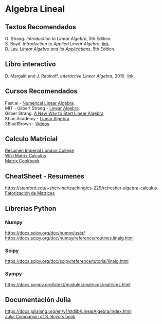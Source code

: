 # Algebra Lineal
## Textos Recomendados
G. Strang. *Introduction to Linear Algebra*, 5th Edition.<br>
S. Boyd. *Introduction to Applied Linear Algebra*, [link](http://vmls-book.stanford.edu/).<br>
D. Lay. *Linear Algebra and its Applications*, 5th Edition.<br>

## Libro interactivo
D. Margalit and J. Rabinoff. *Interactive Linear Algebra*, 2019. [link](https://textbooks.math.gatech.edu/ila/index.html).<br>

## Cursos Recomendados 
Fast.ai - [Numerical Linear Algebra](https://www.fast.ai/2017/07/17/num-lin-alg/).<br>
MIT - Gilbert Strang - [Linear Algebra](https://ocw.mit.edu/courses/mathematics/18-06sc-linear-algebra-fall-2011/index.htm).<br>
Gilber Strang. [A New Way to Start Linear Algebra](https://ocw.mit.edu/resources/res-18-010-a-2020-vision-of-linear-algebra-spring-2020/videos/) <br>
Khan Academy - [Linear Algebra](https://es.khanacademy.org/math/linear-algebra).<br>
3Blue1Brown - [Videos](https://www.youtube.com/watch?v=kjBOesZCoqc&list=PL0-GT3co4r2y2YErbmuJw2L5tW4Ew2O5B).

## Calculo Matricial
[Resumen Imperial London College](http://www.ee.ic.ac.uk/hp/staff/dmb/matrix/calculus.html) <br>
[Wiki Matrix Calculus](https://en.wikipedia.org/wiki/Matrix_calculus) <br>
[Matrix Cookbook](https://www.math.uwaterloo.ca/~hwolkowi/matrixcookbook.pdf)

## CheatSheet - Resumenes
https://stanford.edu/~shervine/teaching/cs-229/refresher-algebra-calculus <br>
[Fatorización de Matrices](https://math.mit.edu/~gs/linearalgebra/linearalgebra5_Matrix.pdf)


## Librerias Python
### Numpy
https://docs.scipy.org/doc/numpy/user/ <br>
https://docs.scipy.org/doc/numpy/reference/routines.linalg.html <br>
### Scipy
https://docs.scipy.org/doc/scipy/reference/tutorial/linalg.html <br>

### Sympy
https://docs.sympy.org/latest/modules/matrices/matrices.html

## Documentación Julia
https://docs.julialang.org/en/v1/stdlib/LinearAlgebra/index.html <br>
[Julia Companion of S. Boyd's book](http://vmls-book.stanford.edu/vmls-julia-companion.pdf)
